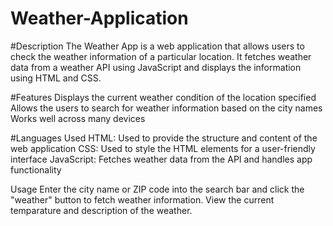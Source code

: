 # Weather-Application
#Description
The Weather App is a web application that allows users to check the weather information of a particular location. It fetches weather data from a weather API using JavaScript and displays the information using HTML and CSS.

#Features
Displays the current weather condition of the location specified
Allows the users to search for weather information based on the city names Works well across many devices

#Languages Used
HTML: Used to provide the structure and content of the web application
CSS: Used to style the HTML elements for a user-friendly interface
JavaScript: Fetches weather data from the API and handles app functionality

Usage
Enter the city name or ZIP code into the search bar and click the "weather" button to fetch weather information. View the current temparature and description of the weather.
